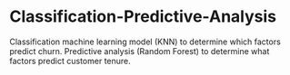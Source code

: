# Classification-Predictive-Analysis
Classification machine learning model (KNN) to determine which factors predict churn. Predictive analysis (Random Forest) to determine what factors predict customer tenure.
